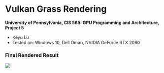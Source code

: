 Vulkan Grass Rendering
==================================

**University of Pennsylvania, CIS 565: GPU Programming and Architecture, Project 5**

* Keyu Lu
* Tested on: Windows 10, Dell Oman, NVIDIA GeForce RTX 2060

### Final Rendered Result
![](https://github.com/uluyek/Project5-Vulkan-Grass-Rendering/blob/main/project5.gif)


